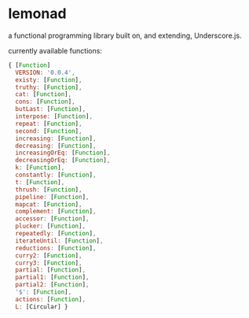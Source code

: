 lemonad
=======

a functional programming library built on, and extending, Underscore.js.

currently available functions:

```javascript
{ [Function]
  VERSION: '0.0.4',
  existy: [Function],
  truthy: [Function],
  cat: [Function],
  cons: [Function],
  butLast: [Function],
  interpose: [Function],
  repeat: [Function],
  second: [Function],
  increasing: [Function],
  decreasing: [Function],
  increasingOrEq: [Function],
  decreasingOrEq: [Function],
  k: [Function],
  constantly: [Function],
  t: [Function],
  thrush: [Function],
  pipeline: [Function],
  mapcat: [Function],
  complement: [Function],
  accessor: [Function],
  plucker: [Function],
  repeatedly: [Function],
  iterateUntil: [Function],
  reductions: [Function],
  curry2: [Function],
  curry3: [Function],
  partial: [Function],
  partial1: [Function],
  partial2: [Function],
  '$': [Function],
  actions: [Function],
  L: [Circular] }
```
